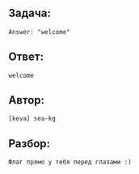## Задача: 

    Answer: "welcome"

## Ответ:
    welcome

## Автор: 
    [keva] sea-kg

## Разбор:
    Флаг прямо у тебя перед глазами :)
